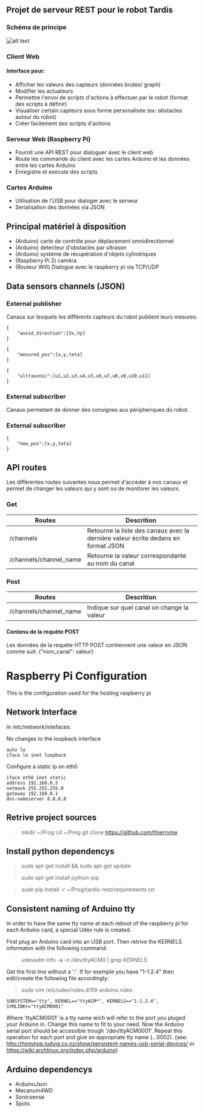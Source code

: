 ## Projet de serveur REST pour le robot Tardis

### Schéma de principe
![alt text](https://bytebucket.org/gostmasterys/web-tardis/raw/de2e72dd163250635503c681693c18de7ed9c585/Basic_block_diagram.png "block diagram")

### Client Web
#### Interface pour:
- Afficher les valeurs des capteurs (données brutes/ graph)
- Modifier les actuateurs
- Permettre l'envoi de scripts d'actions à effectuer par le robot (format des scripts à définir)
- Visualiser certain capteurs sous forme personalisée (ex: obstacles autour du robot)
- Créer facilement des scripts d'actions

### Serveur Web (Raspberry Pi)
- Fournit une API REST pour dialoguer avec le client web
- Route les commande du client avec les cartes Arduino et les données entre les cartes Arduino
- Enregistre et execute des scripts

### Cartes Arduino
- Utilisation de l'USB pour dialoger avec le serveur
- Serialisation des données via JSON

## Principal matériel à disposition
- (Arduino) carte de contrôle pour déplacement omnidirectionnel
- (Arduino) detecteur d'obstacles par ultrason
- (Arduino) système de récupération d'objets cylindriques
- (Raspberry Pi 2) caméra
- (Routeur Wifi) Dialogue avec le raspberry pi via TCP/UDP

## Data sensors channels (JSON)

### External publisher
Canaux sur lesquels les différents capteurs du robot publient leurs mesures.

    {
        "avoid_direction":[Vx,Vy]
    }

    {
        "mesured_pos":[x,y,teta]
    }

    {
        "ultrasonic":[u1,u2,u3,u4,u5,u6,u7,u8,u9,u10,u11]
    }

### External subscriber
Canaux permetant de donner des consignes aux péripheriques du robot.

### External subscriber

    {
        "new_pos":[x,y,teta]
    }

## API routes
Les différentes routes suivantes nous permet d'accèder à nos canaux et permet de changer les valeurs qui y sont ou de monitorer les valeurs.
### Get

| Routes                        | Descrition                                                                            |
|---                            |---                                                                                    |
| /channels                     | Retourne la liste des canaux avec la dernière valeur écrite dedans en format JSON     |
| /channels/channel_name        | Retourne la valeur correspondante au nom du canal                                     |

### Post
| Routes                        |Descrition                                     |
|---                            |---                                            |
| /channels/channel_name        | Indique sur quel canal on change la valeur    |

#### Contenu de la requète POST
Les données de la requète HTTP POST contiennent une valeur en JSON comme suit:
{"nom_canal": valeur}


# Raspberry Pi Configuration
This is the configuration used for the hosting raspberry pi

## Network Interface
In /etc/network/intefaces:

No changes to the loopback interface

    auto lo
    iface lo inet loopback

Configure a static ip on eth0

    iface eth0 inet static
    address 192.168.0.5
    netmask 255.255.255.0
    gateway 192.168.0.1
    dns-nameserver 8.8.8.8

## Retrive project sources
> mkdir ~/Prog
> cd ~/Prog
> git clone https://github.com/thierryme

## Install python dependencys
> sudo apt-get install && sudo apt-get update

> sudo apt-get install python-pip

> sudo pip install -r ~/Prog/tardis-rest/requirements.txt

## Consistent naming of Arduino tty
In order to have the same tty name at each reboot of the raspberry pi for each Arduino card, a special Udev rule is created.

First plug an Arduino card into an USB port.
Then retrive the KERNELS informaton with the following command:
> udevadm info -a -n /dev/ttyACM0 | grep KERNELS

Get the first line without a ':'. If for exemple you have "1-1.2.4"  then edit/create the following file accordingly:
> sudo vim /etc/udev/rules.d/99-arduino.rules

    SUBSYSTEM=="tty", KERNEL=="ttyACM*", KERNELS=="1-1.2.4", SYMLINK+="ttyACM0001"

Where 'ttyACM0001' is a tty name wich will refer to the port you pluged your Arduino in. Change this name to fit to your need.
Now the Arduino serial port should be accessible trough '/dev/ttyACM0001'.
Repeat this operation for each port and give an appropriate tty name (...0002).
(see: http://hintshop.ludvig.co.nz/show/persistent-names-usb-serial-devices/ or https://wiki.archlinux.org/index.php/arduino)

## Arduino dependencys
- ArduinoJson
- Mecanum4WD
- Sonicsense
- Spots
